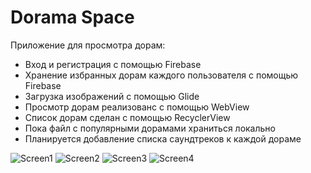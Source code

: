 # Dorama Space

Приложение для просмотра дорам:

- Вход и регистрация с помощью Firebase
- Хранение избранных дорам каждого пользователя с помощью Firebase
- Загрузка изображений с помощью Glide
- Просмотр дорам реализованс с помощью WebView
- Список дорам сделан с помощью RecyclerView
- Пока файл с популярными дорамами храниться локально
- Планируется добавление списка саундтреков к каждой дораме

![Screen1](https://github.com/LAlinaV/DoramaSpace/blob/19bae72d6c0bd76d7b367d1cc4965a101121416b/img/Screenshot_20240828_201400_DoramaSpace.jpg?raw=true)
![Screen2](https://github.com/LAlinaV/DoramaSpace/blob/19bae72d6c0bd76d7b367d1cc4965a101121416b/img/Screenshot_20240828_201425_DoramaSpace.jpg?raw=true)
![Screen3](https://github.com/LAlinaV/DoramaSpace/blob/19bae72d6c0bd76d7b367d1cc4965a101121416b/img/Screenshot_20240828_201444_DoramaSpace.jpg?raw=true)
![Screen4](https://github.com/LAlinaV/DoramaSpace/blob/19bae72d6c0bd76d7b367d1cc4965a101121416b/img/Screenshot_20240828_201457_DoramaSpace.jpg?raw=true)

